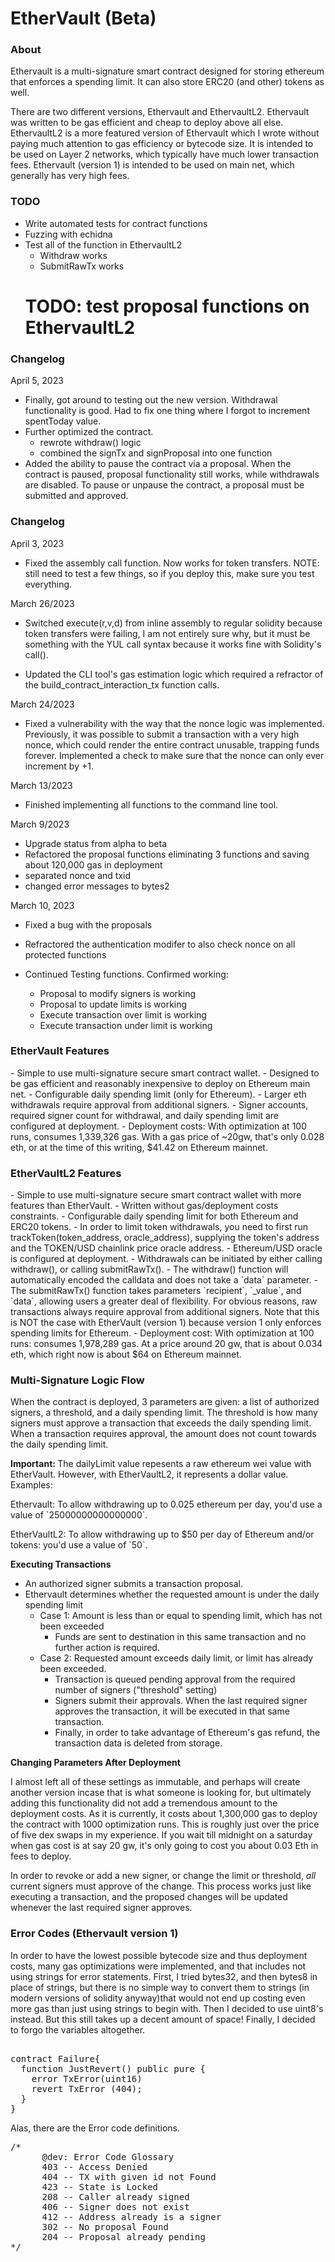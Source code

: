 # EtherVault (Beta)

### About
<p>
Ethervault is a multi-signature smart contract designed for storing ethereum that enforces a spending limit. 
It can also store ERC20 (and other) tokens as well. 
</p>

<p>
There are two different versions, Ethervault and EthervaultL2. Ethervault was written to be gas efficient and cheap to 
deploy above all else. EthervaultL2 is a more featured version of Ethervault which I wrote without paying much attention 
to gas efficiency or bytecode size. It is intended to be used on Layer 2 networks, which typically have much lower 
transaction fees. Ethervault (version 1) is intended to be used on main net, which generally has very high fees.
</p>


### TODO 

- Write automated tests for contract functions
- Fuzzing with echidna
- Test all of the function in EthervaultL2
  - Withdraw works 
  - SubmitRawTx works
  # TODO: test proposal functions on EthervaultL2

### Changelog 
April 5, 2023

- Finally, got around to testing out the new version. Withdrawal functionality is good. Had to fix one thing where I forgot 
  to increment spentToday value.
- Further optimized the contract.
  - rewrote withdraw() logic
  - combined the signTx and signProposal into one function
- Added the ability to pause the contract via a proposal. When the contract is paused, proposal functionality still works, 
  while withdrawals are disabled. To pause or unpause the contract, a proposal must be submitted and approved.
 
### Changelog
April 3, 2023

- Fixed the assembly call function. Now works for token transfers. NOTE: still need to test a few things, so if you deploy this, 
  make sure you test everything.

March 26/2023


- Switched execute(r,v,d) from inline assembly to regular solidity because token transfers were failing, I am 
 not entirely sure why, but it must be something with the YUL call syntax because it works fine with Solidity's call(). 

- Updated the CLI tool's gas estimation logic which required a refractor of the build_contract_interaction_tx function 
   calls.

March 24/2023

- Fixed a vulnerability with the way that the nonce logic was implemented. Previously, 
  it was possible to submit a transaction with a very high nonce, which could render the 
  entire contract unusable, trapping funds forever. Implemented a check to make sure that 
  the nonce can only ever increment by +1. 


March 13/2023

- Finished implementing all functions to the command line tool.

March 9/2023

- Upgrade status from alpha to beta
- Refactored the proposal functions eliminating 3 functions and saving about 120,000 gas in deployment
- separated nonce and txid
- changed error messages to bytes2

March 10, 2023

- Fixed a bug with the proposals
- Refractored the authentication modifer to also 
 check nonce on all protected functions

- Continued Testing functions. Confirmed working:
  - Proposal to modify signers is working
  - Proposal to update limits is working
  - Execute transaction over limit is working 
  - Execute transaction under limit is working



### EtherVault Features

<p>
- Simple to use multi-signature secure smart contract wallet.
- Designed to be gas efficient and reasonably inexpensive to deploy on Ethereum main net.
- Configurable daily spending limit (only for Ethereum).
- Larger eth withdrawals require approval from additional signers. 
- Signer accounts, required signer count for withdrawal, and daily spending limit are configured at deployment.
- Deployment costs: With optimization at 100 runs, consumes 1,339,326 gas. With a gas price of ~20gw, that's only
    0.028 eth, or at the time of this writing, $41.42 on Ethereum mainnet.
</p>

### EtherVaultL2 Features

<p>
- Simple to use multi-signature secure smart contract wallet with more features than EtherVault.
- Written without gas/deployment costs constraints.
- Configurable daily spending limit for both Ethereum and ERC20 tokens.
    - In order to limit token withdrawals, you need to first run trackToken(token_address, oracle_address), 
    supplying the token's address and the TOKEN/USD chainlink price oracle address.
    - Ethereum/USD oracle is configured at deployment.
- Withdrawals can be initiated by either calling withdraw(), or calling submitRawTx().
    - The withdraw() function will automatically encoded the calldata and 
    does not take a `data` parameter.
    - The submitRawTx() function takes parameters `recipient`, `_value`, and `data`, allowing 
     users a greater deal of flexibility. For obvious reasons, raw transactions always require 
     approval from additional signers. Note that this is NOT the case with EtherVault (version 1) 
     because version 1 only enforces spending limits for Ethereum.
- Deployment cost: With optimization at 100 runs: consumes 1,978,289 gas. At a price around 20 gw, that is about 
    0.034 eth, which right now is about $64 on Ethereum mainnet.
</p>

### Multi-Signature Logic Flow

<p>
When the contract is deployed, 3 parameters are given: a list of authorized signers, a threshold, and a daily spending limit. 
The threshold  is how many signers must approve a transaction that exceeds the daily spending limit. When a transaction 
requires approval, the amount does not count towards the daily spending limit.
</p>

<p>
<b>Important: </b> The dailyLimit value repesents a raw ethereum wei value with EtherVault. However, with EtherVaultL2, 
it represents a dollar value. Examples:
</p>

<p>
Ethervault: To allow withdrawing up to 0.025 ethereum per day, you'd use a value of `25000000000000000`. 
</p>

<p>
EtherVaultL2: To allow withdrawing up to $50 per day of Ethereum and/or tokens: you'd use a value of `50`. 
</p>

<b>
Executing Transactions
</b>
<p>

  - An authorized signer submits a transaction proposal.
  - Ethervault determines whether the requested amount is under the daily spending limit 
    - Case 1: Amount is less than or equal to spending limit, which has not been exceeded
      - Funds are sent to destination in this same transaction and no further action is required.
    - Case 2: Requested amount exceeds daily limit, or limit has already been exceeded.
      - Transaction is queued pending approval from the required number of signers ("threshold" setting)
      - Signers submit their approvals. When the last required signer approves the transaction, it will be executed in that same transaction.
      - Finally, in order to take advantage of Ethereum's gas refund, the transaction data is deleted from storage.
</p>

<b>
Changing Parameters After Deployment
</b>

<p>
I almost left all of these settings as immutable, and perhaps will create another version incase that is what someone 
is looking for, but ultimately adding this functionality did not add a tremendous amount to the deployment costs. As it 
is currently, it costs about 1,300,000 gas to deploy the contract with 1000 optimization runs. This is roughly just over  
the price of five dex swaps in my experience. If you wait till midnight on a saturday when gas cost is at say 20 gw, 
it's only going to cost you about 0.03 Eth in fees to deploy.  
</p>

<p>
In order to revoke or add a new signer, or change the limit or threshold, <i>all</i> current signers must approve of 
the change. This process works just like executing a transaction, and the proposed changes will be updated whenever 
the last required signer approves.
</p>

### Error Codes (Ethervault version 1)

<p>
In order to have the lowest possible bytecode size and thus deployment costs, many gas optimizations were implemented, 
and that includes not using strings for error statements. First, I tried bytes32, and then bytes8 in place of strings,
but there is no simple way to convert them to strings (in modern versions of solidity anyway)that would not end up 
costing even more gas than just using strings to begin with. Then I decided to use uint8's instead. But this still takes 
up a decent amount of space! Finally, I decided to forgo the variables altogether.

</p>

<pre>

contract Failure{
  function JustRevert() public pure {
    error TxError(uint16)
    revert TxError (404);
  }
}
</pre>

<p>
Alas, there are the Error code definitions.
</p>

<pre>
/*
      @dev: Error Code Glossary
      403 -- Access Denied
      404 -- TX with given id not Found
      423 -- State is Locked
      208 -- Caller already signed
      406 -- Signer does not exist 
      412 -- Address already is a signer
      302 -- No proposal Found
      204 -- Proposal already pending
*/

</pre>
